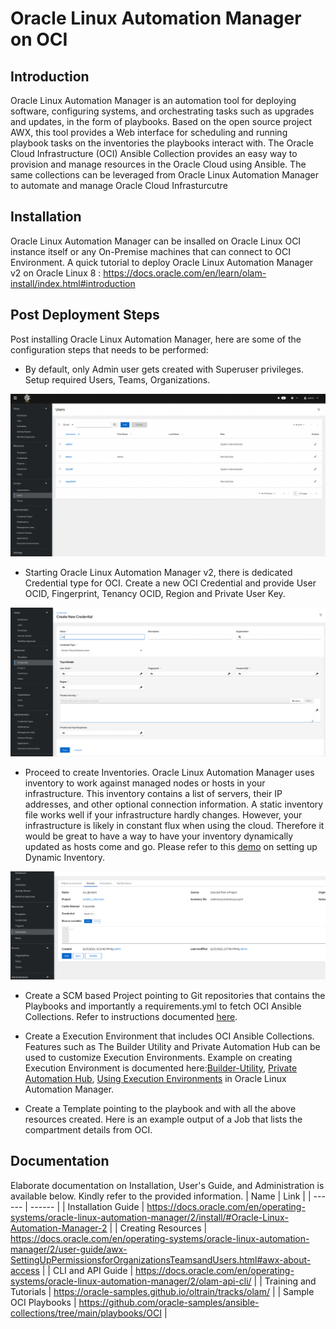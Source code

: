 # Oracle Linux Automation Manager on OCI

## Introduction
Oracle Linux Automation Manager is an automation tool for deploying software, configuring systems, and orchestrating tasks such as upgrades and updates, in the form of playbooks.
Based on the open source project AWX, this tool provides a Web interface for scheduling and running playbook tasks on the inventories the playbooks interact with. 
The Oracle Cloud Infrastructure (OCI) Ansible Collection provides an easy way to provision and manage resources in the Oracle Cloud using Ansible. The same collections can be leveraged from Oracle Linux Automation Manager to automate and manage Oracle Cloud Infrasturcutre

## Installation
Oracle Linux Automation  Manager can be insalled on Oracle Linux OCI instance  itself or any On-Premise machines that can connect to OCI Environment.
A quick tutorial to deploy Oracle Linux Automation Manager v2 on Oracle Linux 8 :
https://docs.oracle.com/en/learn/olam-install/index.html#introduction
## Post Deployment Steps

Post installing Oracle Linux Automation Manager, here are some of the configuration steps that needs to be performed:

* By default, only Admin user gets created with Superuser privileges. Setup required Users, Teams, Organizations. 
<img src="images/users.png" alt="Users" title="Users">

* Starting Oracle Linux Automation Manager v2, there is dedicated Credential type for OCI. Create a new OCI Credential and provide User OCID, Fingerprint, Tenancy OCID, Region and Private User Key.
<img src="images/credentials.png" alt="Credentials" title="Crednetials">

  
* Proceed to create Inventories. Oracle Linux Automation Manager uses inventory to work against managed nodes or hosts in your infrastructure. This inventory contains a list of servers, their IP addresses, and other optional connection information.
A static inventory file works well if your infrastructure hardly changes.
However, your infrastructure is likely in constant flux when using the cloud. Therefore it would be great to have a way to have your inventory dynamically updated as hosts come and go.
Please refer to this [demo](https://www.youtube.com/watch?v=Fs3l5P-D_nk&t=190s) on setting up Dynamic Inventory.
<img src="images/inventories.jpeg" alt="Inventories" title="Inventories">

* Create a SCM based Project pointing to Git repositories that contains the Playbooks and importantly a requirements.yml to fetch OCI Ansible Collections. Refer to instructions documented [here](https://docs.oracle.com/en/learn/olam-oci-collection/#introduction).
  
* Create a Execution Environment that includes OCI Ansible Collections. Features such as The Builder Utility and Private Automation Hub can be used to customize Execution Environments. Example on creating Execution Environment is documented here:[Builder-Utility](https://docs.oracle.com/en/learn/olam-builder-custom/#introduction), [Private Automation Hub](https://docs.oracle.com/en/learn/olam-pah-manage-ee/#summary), [Using Execution Environments](https://docs.oracle.com/en/learn/olam-use-custom-ee/#add-a-host) in Oracle Linux Automation Manager.
  
* Create a Template pointing to the playbook and with all the above resources created.
  Here is an example output of a Job that lists the compartment details from OCI.
  

  

## Documentation
Elaborate documentation on Installation, User's Guide, and Administration is available below. Kindly refer to the provided information.
| Name | Link |
| ------ | ------ |
| Installation Guide | https://docs.oracle.com/en/operating-systems/oracle-linux-automation-manager/2/install/#Oracle-Linux-Automation-Manager-2 |
| Creating Resources | https://docs.oracle.com/en/operating-systems/oracle-linux-automation-manager/2/user-guide/awx-SettingUpPermissionsforOrganizationsTeamsandUsers.html#awx-about-access |
| CLI and API Guide | https://docs.oracle.com/en/operating-systems/oracle-linux-automation-manager/2/olam-api-cli/ |
| Training and Tutorials | https://oracle-samples.github.io/oltrain/tracks/olam/ |
| Sample OCI Playbooks | https://github.com/oracle-samples/ansible-collections/tree/main/playbooks/OCI |
